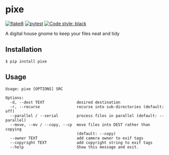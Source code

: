 # pixe
[![flake8](https://github.com/ithuna/pixe/actions/workflows/flake8.yml/badge.svg)](https://github.com/ithuna/pixe/actions/workflows/flake8.yml) [![pytest](https://github.com/fosforics/pixe/actions/workflows/pytest.yml/badge.svg)](https://github.com/fosforics/pixe/actions/workflows/pytest.yml) [![Code style: black](https://img.shields.io/badge/code%20style-black-000000.svg)](https://github.com/psf/black)

A digital house gnome to keep your files neat and tidy

## Installation
`$ pip install pixe`

## Usage
```
Usage: pixe [OPTIONS] SRC

Options:
  -d, --dest TEXT              desired destination
  -r, --recurse                recurse into sub-directories (default: off)
  --parallel / --serial        process files in parallel (default: --parallel)
  --move, --mv / --copy, --cp  move files into DEST rather than copying
                               (default: --copy)
  --owner TEXT                 add camera owner to exif tags
  --copyright TEXT             add copyright string to exif tags
  --help                       Show this message and exit.
```